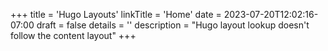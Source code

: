 +++
title = 'Hugo Layouts'
linkTitle = 'Home'
date = 2023-07-20T12:02:16-07:00
draft = false
details = ''
description = "Hugo layout lookup doesn't follow the content layout"
+++
